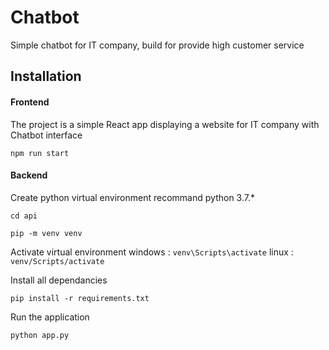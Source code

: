 # Chatbot

Simple chatbot for IT company, build for provide high customer service

## Installation

#### Frontend

The project is a simple React app displaying a website for IT company with Chatbot interface

```
npm run start
```

#### Backend

Create python virtual environment recommand python 3.7.\*

```
cd api
```

```
pip -m venv venv
```

Activate virtual environment
windows : `venv\Scripts\activate`
linux : `venv/Scripts/activate`

Install all dependancies

```
pip install -r requirements.txt
```

Run the application

```
python app.py
```
